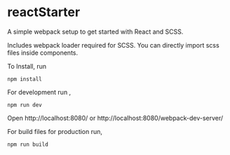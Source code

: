 # reactStarter
A simple webpack setup to get started with React and SCSS.

Includes webpack loader required for SCSS. You can directly import scss files inside components.

To Install, run
```
npm install
```

For development run ,
```
npm run dev
```

Open http://localhost:8080/ or http://localhost:8080/webpack-dev-server/

For build files for production run,
```
npm run build
```

